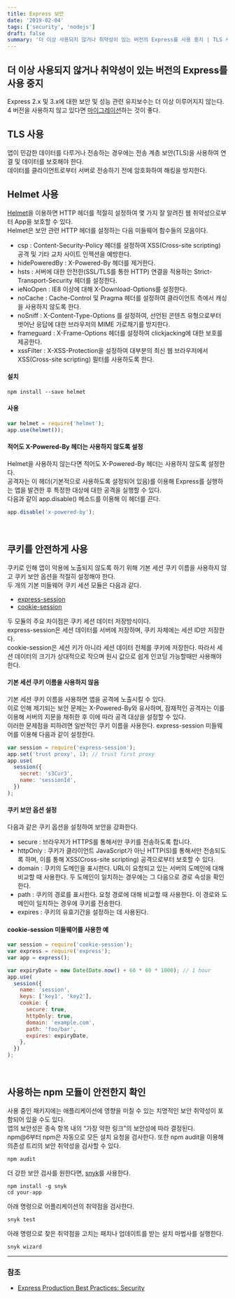 ```yaml
---
title: Express 보안
date: '2019-02-04'
tags: ['security', 'nodejs']
draft: false
summary: '더 이상 사용되지 않거나 취약성이 있는 버전의 Express를 사용 중지 | TLS 사용 | Helmet 사용'
---
```


## 더 이상 사용되지 않거나 취약성이 있는 버전의 Express를 사용 중지

Express 2.x 및 3.x에 대한 보안 및 성능 관련 유지보수는 더 이상 이루어지지 않는다.<br />
4 버전을 사용하지 않고 있다면 [마이그레이션](https://expressjs.com/ko/guide/migrating-4.html)하는 것이 좋다.<br />

## TLS 사용

앱이 민감한 데이터를 다루거나 전송하는 경우에는 전송 계층 보안(TLS)을 사용하여 연결 및 데이터를 보호해야 한다.<br />
데이터를 클라이언트로부터 서버로 전송하기 전에 암호화하여 해킹을 방지한다.<br />

## Helmet 사용

[Helmet](https://www.npmjs.com/package/helmet)을 이용하면 HTTP 헤더를 적절히 설정하여 몇 가지 잘 알려진 웹 취약성으로부터 App을 보호할 수 있다.<br />
Helmet은 보안 관련 HTTP 헤더를 설정하는 다음 미들웨어 함수들의 모음이다.

- csp : Content-Security-Policy 헤더를 설정하여 XSS(Cross-site scripting) 공격 및 기타 교차 사이트 인젝션을 예방한다.
- hidePoweredBy : X-Powered-By 헤더를 제거한다.
- hsts : 서버에 대한 안전한(SSL/TLS를 통한 HTTP) 연결을 적용하는 Strict-Transport-Security 헤더를 설정한다.
- ieNoOpen : IE8 이상에 대해 X-Download-Options를 설정한다.
- noCache : Cache-Control 및 Pragma 헤더를 설정하여 클라이언트 측에서 캐싱을 사용하지 않도록 한다.
- noSniff : X-Content-Type-Options 를 설정하여, 선언된 콘텐츠 유형으로부터 벗어난 응답에 대한 브라우저의 MIME 가로채기를 방지한다.
- frameguard : X-Frame-Options 헤더를 설정하여 clickjacking에 대한 보호를 제공한다.
- xssFilter : X-XSS-Protection을 설정하여 대부분의 최신 웹 브라우저에서 XSS(Cross-site scripting) 필터를 사용하도록 한다.

#### 설치

```
npm install --save helmet
```

#### 사용

```js
var helmet = require('helmet');
app.use(helmet());
```

#### 적어도 X-Powered-By 헤더는 사용하지 않도록 설정

Helmet을 사용하지 않는다면 적어도 X-Powered-By 헤더는 사용하지 않도록 설정한다.<br />
공격자는 이 헤더(기본적으로 사용하도록 설정되어 있음)를 이용해 Express를 실행하는 앱을 발견한 후 특정한 대상에 대한 공격을 실행할 수 있다.<br />
다음과 같이 app.disable() 메소드를 이용해 이 헤더를 끈다.

```js
app.disable('x-powered-by');
```

<br />

## 쿠키를 안전하게 사용

쿠키로 인해 앱이 악용에 노출되지 않도록 하기 위해 기본 세션 쿠키 이름을 사용하지 않고 쿠키 보안 옵션을 적절히 설정해야 한다.<br />
두 개의 기본 미들웨어 쿠키 세션 모듈은 다음과 같다.<br />

- [express-session](https://www.npmjs.com/package/express-session)
- [cookie-session](https://www.npmjs.com/package/cookie-session)

두 모듈의 주요 차이점은 쿠키 세션 데이터 저장방식이다.<br />
express-session은 세션 데이터를 서버에 저장하며, 쿠키 자체에는 세션 ID만 저장한다.<br />
cookie-session은 세션 키가 아니라 세션 데이터 전체를 쿠키에 저장한다. 따라서 세션 데이터의 크기가 상대적으로 작으며 원시 값으로 쉽게 인코딩 가능할때만 사용해야 한다.<br />

#### 기본 세션 쿠키 이름을 사용하지 않음

기본 세션 쿠키 이름을 사용하면 앱을 공격에 노출시킬 수 있다.<br />
이로 인해 제기되는 보안 문제는 X-Powered-By와 유사하며, 잠재적인 공격자는 이를 이용해 서버의 지문을 채취한 후 이에 따라 공격 대상을 설정할 수 있다.<br />
이러한 문제점을 피하려면 일반적인 쿠키 이름을 사용한다. express-session 미들웨어를 이용해 다음과 같이 설정한다.

```js
var session = require('express-session');
app.set('trust proxy', 1); // trust first proxy
app.use(
  session({
    secret: 's3Cur3',
    name: 'sessionId',
  })
);
```

#### 쿠키 보안 옵션 설정

다음과 같은 쿠키 옵션을 설정하여 보안을 강화한다.

- secure : 브라우저가 HTTPS를 통해서만 쿠키를 전송하도록 합니다.
- httpOnly : 쿠키가 클라이언트 JavaScript가 아닌 HTTP(S)를 통해서만 전송되도록 하며, 이를 통해 XSS(Cross-site scripting) 공격으로부터 보호할 수 있다.
- domain : 쿠키의 도메인을 표시한다. URL이 요청되고 있는 서버의 도메인에 대해 비교할 때 사용한다. 두 도메인이 일치하는 경우에는 그 다음으로 경로 속성을 확인한다.
- path : 쿠키의 경로를 표시한다. 요청 경로에 대해 비교할 때 사용한다. 이 경로와 도메인이 일치하는 경우에 쿠키를 전송한다.
- expires : 쿠키의 유효기간을 설정하는 데 사용된다.

#### cookie-session 미들웨어를 사용한 예

```js
var session = require('cookie-session');
var express = require('express');
var app = express();

var expiryDate = new Date(Date.now() + 60 * 60 * 1000); // 1 hour
app.use(
  session({
    name: 'session',
    keys: ['key1', 'key2'],
    cookie: {
      secure: true,
      httpOnly: true,
      domain: 'example.com',
      path: 'foo/bar',
      expires: expiryDate,
    },
  })
);
```

<br />

## 사용하는 npm 모듈이 안전한지 확인

사용 중인 패키지에는 애플리케이션에 영향을 미칠 수 있는 치명적인 보안 취약성이 포함되어 있을 수도 있다.<br />
앱의 보안성은 종속 항목 내의 “가장 약한 링크”의 보안성에 따라 결정된다.<br />
npm@6부터 npm은 자동으로 모든 설치 요청을 검사한다. 또한 npm audit을 이용해 의존성 트리의 보안 취약성을 검사할 수 있다.

```
npm audit
```

더 강한 보안 검사를 원한다면, [snyk](https://snyk.io/)를 사용한다.

```
npm install -g snyk
cd your-app
```

아래 명령으로 어플리케이션의 취약점을 검사한다.

```
snyk test
```

아래 명령으로 찾은 취약점을 고치는 패치나 업데이트를 받는 설치 마법사를 실행한다.

```
snyk wizard
```

---

### 참조

- [Express Production Best Practices: Security](https://expressjs.com/en/advanced/best-practice-security.html)
